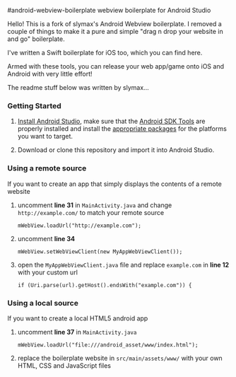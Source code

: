 #android-webview-boilerplate
webview boilerplate for Android Studio

Hello! This is a fork of slymax's Android Webview boilerplate. I removed a couple of things to make it a pure and simple "drag n drop your website in and go" boilerplate.

I've written a Swift boilerplate for iOS too, which you can find here.

Armed with these tools, you can release your web app/game onto iOS and Android with very little effort!

The readme stuff below was written by slymax...

### Getting Started

1. [Install Android Studio](http://developer.android.com/sdk/index.html), make sure that the [Android SDK Tools](http://developer.android.com/sdk/index.html#Other) are properly installed and install the [appropriate packages](http://developer.android.com/sdk/installing/adding-packages.html) for the platforms you want to target.

2. Download or clone this repository and import it into Android Studio.

### Using a remote source

If you want to create an app that simply displays the contents of a remote website

1. uncomment **line 31** in `MainActivity.java` and change `http://example.com/` to match your remote source

	```
	mWebView.loadUrl("http://example.com");
	```

2. uncomment **line 34**

	```
	mWebView.setWebViewClient(new MyAppWebViewClient());
	```

3. open the `MyAppWebViewClient.java` file and replace `example.com` in **line 12** with your custom url

	```
	if (Uri.parse(url).getHost().endsWith("example.com")) {
	```

### Using a local source

If you want to create a local HTML5 android app

1. uncomment **line 37** in `MainActivity.java`

	```
	mWebView.loadUrl("file:///android_asset/www/index.html");
	```

2. replace the boilerplate website in `src/main/assets/www/` with your own HTML, CSS and JavaScript files
